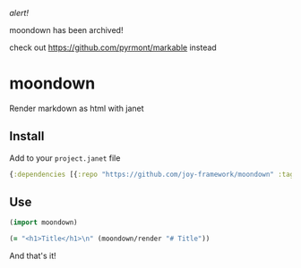*alert!*

moondown has been archived!

check out https://github.com/pyrmont/markable instead

# moondown

Render markdown as html with janet

## Install

Add to your `project.janet` file

```clojure
{:dependencies [{:repo "https://github.com/joy-framework/moondown" :tag "0.2.0"}]}
```

## Use

```clojure
(import moondown)

(= "<h1>Title</h1>\n" (moondown/render "# Title"))
```

And that's it!

